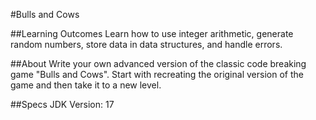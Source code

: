 #Bulls and Cows 
 
##Learning Outcomes 
Learn how to use integer arithmetic, generate random numbers, store data in data structures, and handle errors. 
 
##About 
Write your own advanced version of the classic code breaking game "Bulls and Cows". Start with recreating the original version of the game and then take it to a new level.

##Specs 
JDK Version: 17

